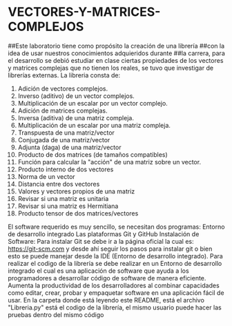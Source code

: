 # VECTORES-Y-MATRICES-COMPLEJOS
##Este laboratorio tiene como propósito la creación de una librería
##con la idea de usar nuestros conocimientos adquieridos durante
##la carrera, para el desarrollo se debió estudiar en clase ciertas propiedades de los vectores y matrices complejas que no tienen los reales, se tuvo que investigar de librerías externas.
La libreria consta de:
1. Adición de vectores complejos.
2. Inverso (aditivo) de un vector complejos.
3. Multiplicación de un escalar por un vector complejo.
4. Adición de matrices complejas.
5. Inversa (aditiva) de una matriz compleja.
6. Multiplicación de un escalar por una matriz compleja.
7. Transpuesta de una matriz/vector
8. Conjugada de una matriz/vector
9. Adjunta (daga) de una matriz/vector
10. Producto de dos matrices (de tamaños compatibles)
11. Función para calcular la "acción" de una matriz sobre un vector.
12. Producto interno de dos vectores
13. Norma de un vector
14. Distancia entre dos vectores
15. Valores  y vectores propios de una matriz
16. Revisar si una matriz es unitaria
17. Revisar si una matriz es Hermitiana
18. Producto tensor de dos matrices/vectores

El software requerido es muy sencillo, se necesitan dos programas:
Entorno de desarrollo integrado
Las plataformas Git y GitHub
Instalación de Software:
Para instalar Git se debe ir a la página oficial la cual es:
https://git-scm.com y desde ahí seguir los pasos para instalar git o bien esto se puede manejar desde la IDE (Entorno de desarrollo integrado).
Para realizar el codigo de la librería se debe realizar en un Entorno de desarrollo integrado el cual es una aplicación de software que ayuda a los programadores a desarrollar código de software de manera eficiente. Aumenta la productividad de los desarrolladores al combinar capacidades como editar, crear, probar y empaquetar software en una aplicación fácil de usar.
En la carpeta donde está leyendo este README, está el archivo "Libreria.py" está el codigo de la librería, el mismo usuario puede hacer las pruebas dentro del mismo código
